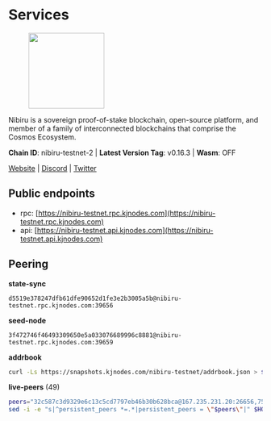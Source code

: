 # Services

<figure><img src="https://raw.githubusercontent.com/kj89/testnet_manuals/main/pingpub/logos/nibiru.png" width="150" alt=""><figcaption></figcaption></figure>

Nibiru is a sovereign proof-of-stake blockchain, open-source platform,  and member of a family of interconnected blockchains that comprise the Cosmos Ecosystem.

**Chain ID**: nibiru-testnet-2 | **Latest Version Tag**: v0.16.3 | **Wasm**: OFF

[Website](https://nibiru.fi) | [Discord](https://discord.gg/nibiru) | [Twitter](https://twitter.com/NibiruChain)


## Public endpoints

* rpc: [https://nibiru-testnet.rpc.kjnodes.com](https://nibiru-testnet.rpc.kjnodes.com)
* api: [https://nibiru-testnet.api.kjnodes.com](https://nibiru-testnet.api.kjnodes.com)

## Peering

**state-sync**

```text
d5519e378247dfb61dfe90652d1fe3e2b3005a5b@nibiru-testnet.rpc.kjnodes.com:39656
```

**seed-node**

```text
3f472746f46493309650e5a033076689996c8881@nibiru-testnet.rpc.kjnodes.com:39659
```

**addrbook**
```bash
curl -Ls https://snapshots.kjnodes.com/nibiru-testnet/addrbook.json > $HOME/.nibid/config/addrbook.json
```

**live-peers** (49)
```bash
peers="32c587c3d9329e6c13c5cd7797eb46b30b628bca@167.235.231.20:26656,75f02b2e2410fdab06cbe04e636219fba5063de2@65.21.56.175:26656,76ca04a8355bc58b35a9499b9def52d39ec876b1@65.108.153.253:26656,d5519e378247dfb61dfe90652d1fe3e2b3005a5b@65.109.68.190:39656,da7e0cc65dc2e424fcd25d2c2fd9eaa4fa0dac49@185.207.251.237:26656,a4a0b5b90dbcc92006e7d05d7f6521f120520116@34.75.178.18:26656,8eb25788a0d20ca5becb6dcda6f76b0a83b13d10@65.109.24.121:26656,161ab0998e2f28995d6c0c43b5a1f0a6b2cde681@165.22.15.151:26656,c3bc712aaf85ab312b8b723c7e8a905958703fd3@143.110.152.30:26656,756a7ac7c297a6b0c5015501ad7ad484867c8c96@213.246.39.53:26656,9ca622adcf1ef0e7348551d4f79268f706cd3a88@65.108.195.235:36656,eb65c95ea745d1cb5f66e2fda5d5e1029f4dc43d@5.161.43.109:26656,b7ba1ed6fa3fd54e5bc77386cbeda353b597bf6a@154.53.39.182:26656,0e07d1c2c5eaeffaa61d70be990d28bff450cdb2@84.46.243.157:39656,d7185d6b0d6a7dbe8c45e1fddfa0165dfdba01c0@38.242.150.132:39656,3939da5da8d8a31e6af2cb6d7bdcb222ff2487eb@65.109.14.69:39656,be50e4505596df166f1e28e22fe49d0b49651eb5@178.121.175.205:12656,794f2f7e5bb4e9b1e7e752c3d7df76a8db824151@65.109.30.12:61756,5eecfdf089428a5a8e52d05d18aae1ad8503d14c@65.108.141.109:19656,e55d8746ad30e0d11ebe0aa3792c46713375edcc@135.181.2.104:26656,5c2a752c9b1952dbed075c56c600c3a79b58c395@195.3.220.140:27046,3eff4067069d0eb800e0a26c0cf4c0e7aea884c8@185.135.137.236:26656,3ee9ca53728ad819bcb98eacb929ad4c40e0dad6@65.109.85.221:7020,ae402a0391c131494def0b171bfbc80776d8c3b7@209.126.8.192:26656,09de7d3f5acc5e421247a582aa50d601571415fb@38.242.202.200:26656,04569d22565caa03cedb89f835b86bb8e7510585@154.53.50.44:26656,1fd4ec1dd9eafc2583f39061e516f90bc5e75d24@34.84.17.131:26656,c5ad0016da4a01851cc12f61d2a1cf0d915a10f0@185.216.203.66:39656,5ef59d8905bbd2bff62e06c391bfcccd5b4f23a9@188.34.202.151:26656,00293ea6d3401f0335c719263b9bff37f8c5a868@65.21.134.202:26566,b347b7ab1ddf16661007e6a697f97ff646961239@185.135.137.224:26656,6117c1d4909dfddf562a766b656657a9758d7fc6@84.46.246.202:26656,dea9b447412e84a576ed174a748449be26a3e847@65.109.81.119:39656,add08931b2b0ad53e0db56892fc7cd51e3a227ed@94.103.92.11:26656,c73a6933ff0711f50202e293dab379c1677e34f8@85.190.246.87:26656,6014a202b258c557eaf9de2a391e5d5a6b2019ea@84.46.249.85:26656,ab5a794451f4b19055300f692160f4f20d55a891@82.208.21.81:26656,6df779cceccc7468ceb001ddbd2167471838ca61@149.102.158.241:26656,82d8f35acefb2984ff7ee19ed0a9d960c4858de6@178.20.45.227:26656,d13873ee7dfd80ff798ccbdeffa9098f72c7c1ae@38.242.202.174:26656,23fafe5e9c0cf1327322021a8e102a5e0766a9df@46.151.26.155:26656,a575313137ddc0dae09fc79ad5558f2ca25867af@199.175.98.114:26656,ab0749012b43240d8c36fb3c65284db1b2f52784@5.161.101.185:26656,63f0d4438ebfa588c1879dafcd7f4598dd5f9f19@195.2.80.83:26656,ddda0f8d80d6c1d7d2e8950920f26ded8dd2393c@84.46.249.75:26656,656465577c4a24380265725e17bffcd13816d6bc@84.46.246.196:26656,2ec6cb2a83c178fb490a992a3bd6a5c142c3fc61@135.181.20.30:26656,98cd8731c51773aefdbfc11817efc1edc19d8eef@65.109.11.235:39656,8425ae0c16b42bdd1af24ffc872641990a17e921@167.235.198.193:60656"
sed -i -e "s|^persistent_peers *=.*|persistent_peers = \"$peers\"|" $HOME/.nibid/config/config.toml
```
